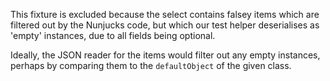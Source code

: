 This fixture is excluded because the select contains falsey items which are filtered out by the Nunjucks code, but which our test helper deserialises as 'empty' instances, due to all fields being optional.

Ideally, the JSON reader for the items would filter out any empty instances, perhaps by comparing them to the `defaultObject` of the given class.
